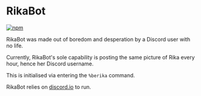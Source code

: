 # RikaBot

[![npm](https://img.shields.io/npm/v/npm.svg)]()

RikaBot was made out of boredom and desperation by a Discord user with no life.

Currently, RikaBot's sole capability is posting the same picture of Rika every hour, hence her Discord username.

This is initialised via entering the ``%berika`` command.

RikaBot relies on [discord.io](https://github.com/izy521/discord.io) to run.
